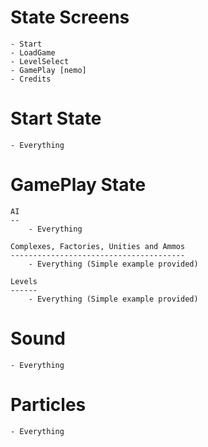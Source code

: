 State Screens
=============
	- Start
	- LoadGame
	- LevelSelect
	- GamePlay [nemo]
	- Credits

Start State
===========
	- Everything

GamePlay State
==============
	AI
	--
		- Everything

	Complexes, Factories, Unities and Ammos
	---------------------------------------
		- Everything (Simple example provided)

	Levels
	------
		- Everything (Simple example provided)

Sound
=====
	- Everything

Particles
=========
	- Everything